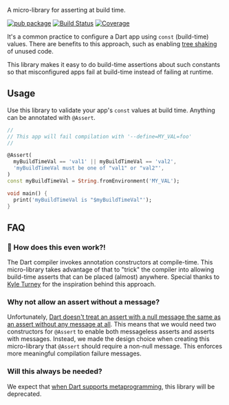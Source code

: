 A micro-library for asserting at build time.

[![pub package](https://img.shields.io/pub/v/global_assert.svg)](https://pub.dev/packages/global_assert)
[![Build Status](https://github.com/cmc5788/global_assert/workflows/build/badge.svg)](https://github.com/cmc5788/global_assert/actions)
[![Coverage](https://gist.githubusercontent.com/cmc5788/c702c60ffc1bed677a7e9091291cdf7a/raw/5a619c2f4bd0b7bb058648cfc525822a5ffeea6d/coverage_badge.svg)](https://github.com/cmc5788/global_assert/actions)

It's a common practice to configure a Dart app using `const` (build-time) values. There are benefits to this approach, such as enabling [tree shaking](https://github.com/dart-lang/sdk/issues/33920) of unused code.

This library makes it easy to do build-time assertions about such constants so that misconfigured apps fail at build-time instead of failing at runtime.

## Usage

Use this library to validate your app's `const` values at build time. Anything can be annotated with `@Assert`.

```dart
//
// This app will fail compilation with '--define=MY_VAL=foo'
//

@Assert(
  myBuildTimeVal == 'val1' || myBuildTimeVal == 'val2',
  'myBuildTimeVal must be one of "val1" or "val2"',
)
const myBuildTimeVal = String.fromEnvironment('MY_VAL');

void main() {
  print('myBuildTimeVal is "$myBuildTimeVal"');
}
```

## FAQ

### 🤔 How does this even work?!

The Dart compiler invokes annotation constructors at compile-time. This micro-library takes advantage of that to "trick" the compiler into allowing build-time asserts that can be placed (almost) anywhere. Special thanks to [Kyle Turney](https://github.com/kturney) for the inspiration behind this approach.

### Why not allow an assert without a message?

Unfortunately, [Dart doesn't treat an assert with a null message the same as an assert without any message at all](https://github.com/dart-lang/sdk/issues/47994). This means that we would need two constructors for `@Assert` to enable both messageless asserts and asserts with messages. Instead, we made the design choice when creating this micro-library that `@Assert` should require a non-null message. This enforces more meaningful compilation failure messages.

### Will this always be needed?

We expect that [when Dart supports metaprogramming](https://github.com/dart-lang/language/issues/1565), this library will be deprecated.
